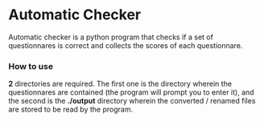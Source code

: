 # Automatic Checker
Automatic checker is a python program that checks if a set of questionnares is correct and collects the scores of each questionnare.

### How to use
**2** directories are required. The first one is the directory wherein the questionnares are contained (the program will prompt you to enter it), and the second is the **./output** directory wherein the converted / renamed files are stored to be read by the program.
